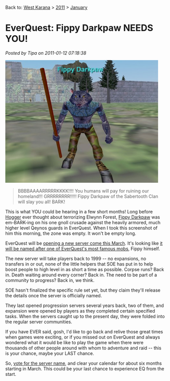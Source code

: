 Back to: [West Karana](/posts/westkarana.md) > [2011](/posts/2011/westkarana.md) > [January](./westkarana.md)
# EverQuest: Fippy Darkpaw NEEDS YOU!

*Posted by Tipa on 2011-01-12 07:18:38*

[![](../../../uploads/2011/01/eqgame-2011-01-12-06-52-29-24-480x384.jpg "I will destroy your lands!")](../../../uploads/2011/01/eqgame-2011-01-12-06-52-29-24.jpg)


> BBBBAAAARRRRRKKKK!!!! You humans will pay for ruining our homeland!!! GRRRRRRRR!!!!! Fippy Darkpaw of the Sabertooth Clan will slay you all! BARK!




This is what YOU could be hearing in a few short months! Long before [Hogger](http://www.wowhead.com/npc=448/hogger) ever thought about terrorizing Elwynn Forest, [Fippy Darkpaw](http://www.fippy.net/eq/fippy.php) was em-BARK-ing on his one gnoll crusade against the heavily armored, much higher level Qeynos guards in EverQuest. When I took this screenshot of him this morning, the zone was empty. It won't be empty long.

EverQuest will be [opening a new server come this March](http://eqplayers.station.sony.com/news_article.vm?id=52135). It's looking like [it will be named after one of EverQuest's most famous mobs](http://forums.station.sony.com/eq/posts/list.m?topic_id=172490), Fippy himself.

The new server will take players back to 1999 -- no expansions, no transfers in or out, none of the little helpers that SOE has put in to help boost people to high level in as short a time as possible. Corpse runs? Back in. Death waiting around every corner? Back in. The need to be part of a community to progress? Back in, we think.

SOE hasn't finalized the specific rule set yet, but they claim they'll release the details once the server is officially named.

They last opened progression servers several years back, two of them, and expansion were opened by players as they completed certain specified tasks. When the servers caught up to the present day, they were folded into the regular server communities.

If you have EVER said, gosh, I'd like to go back and relive those great times when games were exciting, or if you missed out on EverQuest and always wondered what it would be like to play the game when there were thousands of other people around with whom to adventure and raid -- this is your chance, maybe your LAST chance.

So, [vote for the server name](http://forums.station.sony.com/eq/posts/list.m?topic_id=172490), and clear your calendar for about six months starting in March. This could be your last chance to experience EQ from the start.

